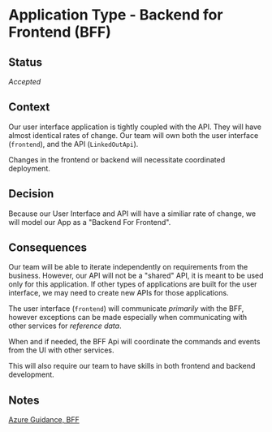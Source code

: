 # Application Type - Backend for Frontend (BFF)

## Status

*Accepted*

## Context

Our user interface application is tightly coupled with the API. They will have almost identical rates of change. Our team will own both the user interface (`frontend`), and the API (`LinkedOutApi`). 

Changes in the frontend or backend will necessitate coordinated deployment.

## Decision

Because our User Interface and API will have a similiar rate of change, we will model our App as a "Backend For Frontend".

## Consequences

Our team will be able to iterate independently on requirements from the business. However, our API will not be a "shared" API, it is meant to be used only for this application. If other types of applications are built for the user interface, we may need to create new APIs for those applications.

The user interface (`frontend`) will communicate *primarily* with the BFF, however exceptions can be made especially when
communicating with other services for *reference data*. 

When and if needed, the BFF Api will coordinate the commands and events from the UI with other services.

This will also require our team to have skills in both frontend and backend development. 

## Notes

[Azure Guidance, BFF](https://learn.microsoft.com/en-us/azure/architecture/patterns/backends-for-frontends)